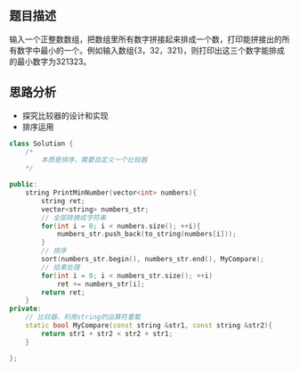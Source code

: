 ## 题目描述
输入一个正整数数组，把数组里所有数字拼接起来排成一个数，打印能拼接出的所有数字中最小的一个。例如输入数组{3，32，321}，则打印出这三个数字能排成的最小数字为321323。

## 思路分析
- 探究比较器的设计和实现
- 排序运用
```C++
class Solution {
    /*  
        本质是排序，需要自定义一个比较器  
    */

public:
    string PrintMinNumber(vector<int> numbers){
        string ret;
        vector<string> numbers_str;
        // 全部转换成字符串
        for(int i = 0; i < numbers.size(); ++i){
            numbers_str.push_back(to_string(numbers[i]));
        }
        // 排序
        sort(numbers_str.begin(), numbers_str.end(), MyCompare);
        // 结果处理
        for(int i = 0; i < numbers_str.size(); ++i)
            ret += numbers_str[i];
        return ret;
    }
private:
    // 比较器，利用string的运算符重载
    static bool MyCompare(const string &str1, const string &str2){
        return str1 + str2 < str2 + str1;
    }

};
```
